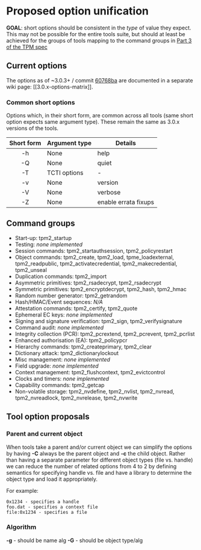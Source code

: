 # Proposed option unification

**GOAL**: short options should be consistent in the _type_ of value they expect. This may not be possible for the entire tools suite, but should at least be achieved for the groups of tools mapping to the command groups in [Part 3 of the TPM spec](https://trustedcomputinggroup.org/wp-content/uploads/TPM-Rev-2.0-Part-3-Commands-01.38.pdf)

## Current options

The options as of ~3.0.3+ / commit [60768ba](https://github.com/tpm2-software/tpm2-tools/commit/60768ba73043bdf68311047bdfd23c9e89ba16cf) are documented in a separate wiki page: [[3.0.x-options-matrix]].

### Common short options

Options which, in their short form, are common across all tools (same short option expects same argument type). These remain the same as 3.0.x versions of the tools.

| Short form | Argument type | Details | 
| :---: | --- | --- |
| -h | None | help |
| -Q | None | quiet |
| -T | TCTI options | - |
| -v | None | version |
| -V | None | verbose |
| -Z | None | enable errata fixups |

## Command groups

* Start-up: tpm2_startup
* Testing: _none implemented_
* Session commands: tpm2_startauthsession, tpm2_policyrestart
* Object commands: tpm2_create, tpm2_load, tpme_loadexternal, tpm2_readpublic, tpm2_activatecredential, tpm2_makecredential, tpm2_unseal
* Duplication commands: tpm2_import
* Asymmetric primitives: tpm2_rsadecrypt, tpm2_rsadecrypt
* Symmetric primitives: tpm2_encryptdecrypt, tpm2_hash, tpm2_hmac
* Random number generator: tpm2_getrandom
* Hash/HMAC/Event sequences: _N/A_
* Attestation commands: tpm2_certify, tpm2_quote
* Ephemeral EC keys: _none implemented_
* Signing and signature verification: tpm2_sign, tpm2_verifysignature
* Command audit: _none implemented_
* Integrity collection (PCR): tpm2_pcrextend, tpm2_pcrevent, tpm2_pcrlist
* Enhanced authorisation (EA): tpm2_policypcr
* Hierarchy commands: tpm2_createprimary, tpm2_clear
* Dictionary attack: tpm2_dictionarylockout
* Misc management: _none implemented_
* Field upgrade: _none implemented_
* Context management: tpm2_flushcontext, tpm2_evictcontrol
* Clocks and timers: _none implemented_
* Capability commands: tpm2_getcap
* Non-volatile storage: tpm2_nvdefine, tpm2_nvlist, tpm2_nvread, tpm2_nvreadlock, tpm2_nvrelease, tpm2_nvwrite

## Tool option proposals

### Parent and current object

When tools take a parent and/or current object we can simplify the options by having **-C** always be the parent object and **-c** the child object.
Rather than having a separate parameter for different object types (file vs. handle) we can reduce the number of related options from 4 to 2  by defining semantics for specifying handle vs. file and have a library to determine the object type and load it appropriately.

For example:
```
0x1234 - specifies a handle
foo.dat - specifies a context file
file:0x1234 - specifies a file
```
### Algorithm

**-g** - should be name alg
**-G** - should be object type/alg